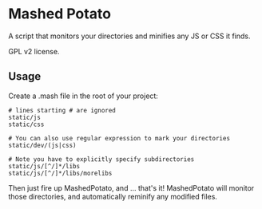 # Mashed Potato

A script that monitors your directories and minifies any JS or CSS it finds.

GPL v2 license.

##  Usage

Create a .mash file in the root of your project:

    # lines starting # are ignored
    static/js
    static/css

    # You can also use regular expression to mark your directories
    static/dev/(js|css)

    # Note you have to explicitly specify subdirectories
    static/js/[^/]*/libs
    static/js/[^/]*/libs/morelibs

Then just fire up MashedPotato, and ... that's it! MashedPotato will
monitor those directories, and automatically reminify any modified
files.

